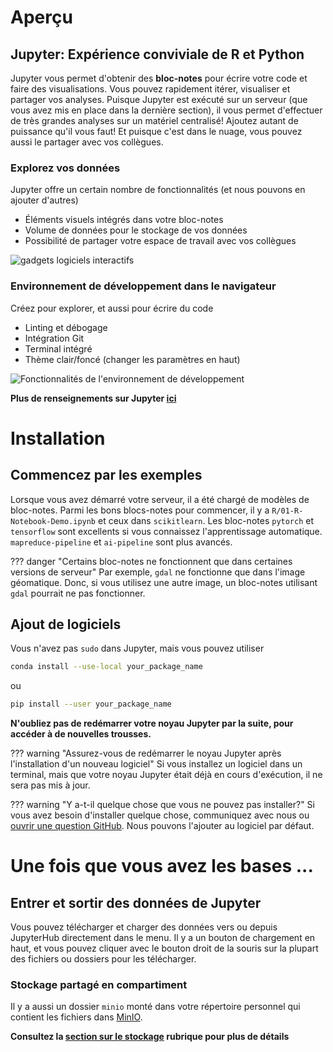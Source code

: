 # Aperçu

## Jupyter: Expérience conviviale de R et Python

Jupyter vous permet d'obtenir des **bloc-notes** pour écrire votre code et faire des
visualisations. Vous pouvez rapidement itérer, visualiser et partager vos
analyses. Puisque Jupyter est exécuté sur un serveur (que vous avez mis en place
dans la dernière section), il vous permet d'effectuer de très grandes analyses
sur un matériel centralisé! Ajoutez autant de puissance qu'il vous faut! Et
puisque c'est dans le nuage, vous pouvez aussi le partager avec vos collègues.

### Explorez vos données

Jupyter offre un certain nombre de fonctionnalités (et nous pouvons en ajouter
d'autres)

- Éléments visuels intégrés dans votre bloc-notes
- Volume de données pour le stockage de vos données
- Possibilité de partager votre espace de travail avec vos collègues

![gadgets logiciels interactifs](../images/jupyter_visual.png)

### Environnement de développement dans le navigateur

Créez pour explorer, et aussi pour écrire du code

- Linting et débogage
- Intégration Git
- Terminal intégré
- Thème clair/foncé (changer les paramètres en haut)

![Fonctionnalités de l'environnement de développement](../images/jupyter_ide.png)

**Plus de renseignements sur Jupyter [ici](https://jupyter.org)**

# Installation

## Commencez par les exemples

Lorsque vous avez démarré votre serveur, il a été chargé de modèles de
bloc-notes. Parmi les bons blocs-notes pour commencer, il y a
`R/01-R-Notebook-Demo.ipynb` et ceux dans `scikitlearn`. Les bloc-notes
`pytorch` et `tensorflow` sont excellents si vous connaissez l'apprentissage
automatique. `mapreduce-pipeline` et `ai-pipeline` sont plus avancés.

<!-- prettier-ignore -->
??? danger "Certains bloc-notes ne fonctionnent que dans certaines versions de serveur"
    Par exemple, `gdal` ne fonctionne que dans l'image géomatique. Donc, si vous
    utilisez une autre image, un bloc-notes utilisant `gdal` pourrait ne pas
    fonctionner.

## Ajout de logiciels

Vous n'avez pas `sudo` dans Jupyter, mais vous pouvez utiliser

```sh
conda install --use-local your_package_name
```

ou

```sh
pip install --user your_package_name
```

**N'oubliez pas de redémarrer votre noyau Jupyter par la suite, pour accéder à
de nouvelles trousses.**

<!-- prettier-ignore -->
??? warning "Assurez-vous de redémarrer le noyau Jupyter après l'installation d'un nouveau logiciel"
    Si vous installez un logiciel dans un terminal, mais que votre noyau Jupyter
    était déjà en cours d'exécution, il ne sera pas mis à jour.

<!-- prettier-ignore -->
??? warning "Y a-t-il quelque chose que vous ne pouvez pas installer?"
    Si vous avez besoin d'installer quelque chose, communiquez avec nous 
    ou [ouvrir une question GitHub](https://github.com/StatCan/kubeflow-containers).
    Nous pouvons l'ajouter au logiciel par défaut.

# Une fois que vous avez les bases ...

## Entrer et sortir des données de Jupyter

Vous pouvez télécharger et charger des données vers ou depuis JupyterHub
directement dans le menu. Il y a un bouton de chargement en haut, et vous pouvez
cliquer avec le bouton droit de la souris sur la plupart des fichiers ou
dossiers pour les télécharger.

### Stockage partagé en compartiment

Il y a aussi un dossier `minio` monté dans votre répertoire personnel qui contient les fichiers dans [MinIO](../Stockage.md).

**Consultez la [section sur le stockage](../index.md#storage) rubrique pour plus de détails**
